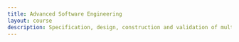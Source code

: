 ```yaml
---
title: Advanced Software Engineering
layout: course
description: Specification, design, construction and validation of multi-version software systems.
---
```

